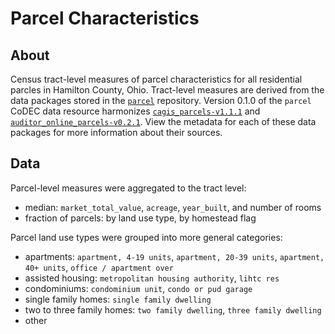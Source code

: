 # Parcel Characteristics

## About

Census tract-level measures of parcel characteristics for all residential parcles in Hamilton County, Ohio.
Tract-level measures are derived from the data packages stored in the [`parcel`](https://github.com/geomarker-io/parcel) repository.
Version 0.1.0 of the `parcel` CoDEC data resource harmonizes [`cagis_parcels-v1.1.1`](https://github.com/geomarker-io/parcel/releases/tag/cagis_parcels-v1.1.1) and [`auditor_online_parcels-v0.2.1`](https://github.com/geomarker-io/parcel/releases/tag/auditor_online_parcels-v0.2.1).
View the metadata for each of these data packages for more information about their sources.

## Data

Parcel-level measures were aggregated to the tract level:

- median: `market_total_value`, `acreage`, `year_built`, and number of rooms
- fraction of parcels: by land use type, by homestead flag

Parcel land use types were grouped into more general categories:

- apartments: `apartment, 4-19 units`, `apartment, 20-39 units`, `apartment, 40+ units`, `office / apartment over`
- assisted housing: `metropolitan housing authority`, `lihtc res`
- condominiums: `condominium unit`, `condo or pud garage`
- single family homes: `single family dwelling`
- two to three family homes: `two family dwelling`, `three family dwelling`
- other
